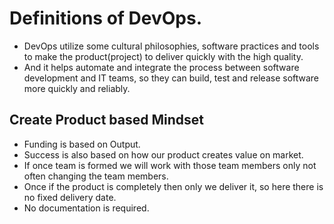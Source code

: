 # Definitions of DevOps.
* DevOps utilize some cultural philosophies, software practices and tools to make the product(project) to deliver quickly with the high quality.
* And it helps automate and integrate the process between software development and IT teams, so they can build, test and release software more quickly and reliably.
## Create Product based Mindset
* Funding is based on Output.
* Success is also based on how our product creates value on market.
* If once team is formed we will work with those team members only not often changing the team members.
* Once if the product is completely then only we deliver it, so here there is no fixed delivery date.
* No documentation is required.